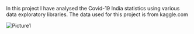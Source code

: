 In this project I have analysed the Covid-19 India statistics using various data exploratory libraries.
The data used for this project is from kaggle.com

![Picture1](https://github.com/swapnil14912/Coronavirus_Cases_India_Analysis/Data_Analysis_Images/TotalRiseInCases.png)
